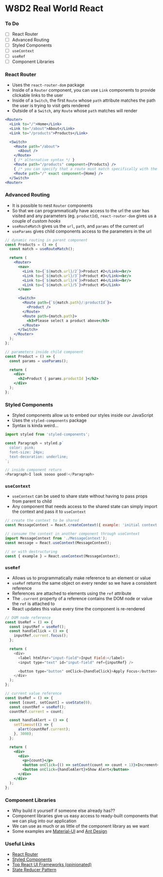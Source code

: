 # W8D2 Real World React

### To Do
- [ ] React Router
- [ ] Advanced Routing
- [ ] Styled Components
- [ ] `useContext`
- [ ] `useRef`
- [ ] Component Libraries

### React Router
* Uses the `react-router-dom` package
* Inside of a `Router` component, you can use `Link` components to provide clickable links to the user
* Inside of a `Switch`, the first `Route` whose `path` attribute matches the path the user is trying to visit gets rendered
* Outside of a `Switch`, any `Route` whose `path` matches will render

```jsx
<Router>
  <Link to="/">Home</Link>
  <Link to="/about">About</Link>
  <Link to="/products">Products</Link>

  <Switch>
    <Route path="/about">
      <About />
    </Route>
    { /* alternative syntax */ }
    <Route path="/products" component={Products} />
    { /* you can specify that a route must match specifically with the exact attribute */ }
    <Route path="/" exact component={Home} />
  </Switch>
<Router>
```

### Advanced Routing
* It is possible to nest `Router` components
* So that we can programmatically have access to the url the user has visited and any parameters (eg. `productId`), `react-router-dom` gives us a couple of _custom hooks_
* `useRouteMatch` gives us the `url`, `path`, and `params` of the current url
* `useParams` gives child components access to the parameters in the url

```jsx
// dynamic routing in parent component
const Products = () => {
  const match = useRouteMatch();

  return (
    <Router>
      <nav>
        <Link to={`${match.url}/2`}>Product #2</Link><br/>
        <Link to={`${match.url}/3`}>Product #3</Link><br/>
        <Link to={`${match.url}/4`}>Product #4</Link><br/>
        <Link to={`${match.url}/5`}>Product #5</Link>
      </nav>

      <Switch>
        <Route path={`${match.path}/:productId`}>
          <Product />
        </Route>
        <Route path={match.path}>
          <h3>Please select a product above</h3>
        </Route>
      </Switch>
    </Router>
  );
};
```

```jsx
// parameters inside child component
const Product = () => {
  const params = useParams();

  return (
    <div>
      <h2>Product { params.productId }</h2>
    </div>
  );
};
```

### Styled Components
* Styled components allow us to embed our styles inside our JavaScript
* Uses the `styled-components` package
* Syntax is kinda weird...

```js
import styled from 'styled-components';

const Paragraph = styled.p`
  color: pink;
  font-size: 24px;
  text-decoration: underline;
`;

// inside component return
<Paragraph>I look soooo good!</Paragraph>
```

### `useContext`
* `useContext` can be used to share state without having to pass props from parent to child
* Any component that needs access to the shared state can simply import the context and pass it to `useContext`

```js
// create the context to be shared
const MessageContext = React.createContext({ example: 'initial context' });

// consume the context in another component through useContext
import MessageContext from './MessageContext');
const message = React.useContext(MessageContext);

// or with destructuring
const { example } = React.useContext(MessageContext);
```

### `useRef`
* Allows us to programmatically make reference to an element or value
* `useRef` returns the same object on every render so we have a consistent reference
* References are attached to elements using the `ref` attribute
* The `.current` property of a reference contains the DOM node or value the `ref` is attached to
* React updates this value every time the component is re-rendered

```js
// DOM node reference
const UseRef = () => {
  const inputRef = useRef();
  const handleClick = () => {
    inputRef.current.focus();
  };

  return (
    <div>
      <label htmlFor="input-field">Input Field:</label>
      <input type="text" id="input-field" ref={inputRef} />

      <button type="button" onClick={handleClick}>Apply Focus</button>
    </div>
  );
};
```

```jsx
// current value reference
const UseRef = () => {
  const [count, setCount] = useState(0);
  const countRef = useRef();
  countRef.current = count;

  const handleAlert = () => {
    setTimeout(() => {
      alert(countRef.current);
    }, 3000);
  };

  return (
    <div>
      <div>
        <p>{count}</p>
        <button onClick={() => setCount(count => count + 1)}>Increment</button>
        <button onClick={handleAlert}>Show Alert</button>
      </div>
    </div>
  );
};
```

### Component Libraries
* Why build it yourself if someone else already has??
* Component libraries give us easy access to ready-built components that we can plug into our application
* We can use as much or as little of the component library as we want
* Some examples are [Material-UI](https://material-ui.com/) and [Ant Design](https://ant.design/) 

### Useful Links
* [React Router](https://reacttraining.com/react-router/web/guides/quick-start)
* [Styled Components](https://styled-components.com/docs/basics)
* [Top React UI Frameworks (opinionated)](https://www.codeinwp.com/blog/react-ui-component-libraries-frameworks/)
* [State Reducer Pattern](https://kentcdodds.com/blog/the-state-reducer-pattern-with-react-hooks)
